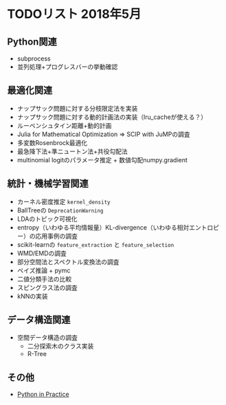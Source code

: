 # TODOリスト 2018年5月

## Python関連
- subprocess
- 並列処理+プログレスバーの挙動確認

## 最適化関連
- ナップサック問題に対する分枝限定法を実装
- ナップサック問題に対する動的計画法の実装（lru_cacheが使える？）
- ルーベンシュタイン距離+動的計画
- Julia for Mathematical Optimization => SCIP with JuMPの調査
- 多変数Rosenbrock最適化
- 最急降下法+準ニュートン法+共役勾配法
- multinomial logitのパラメータ推定 + 数値勾配numpy.gradient

## 統計・機械学習関連
- カーネル密度推定 `kernel_density`
- BallTreeの `DeprecationWarning`
- LDAのトピック可視化
- entropy（いわゆる平均情報量）KL-divergence（いわゆる相対エントロピー）の応用事例の調査
- scikit-learnの `feature_extraction` と `feature_selection`
- WMD/EMDの調査
- 部分空間法とスペクトル変換法の調査
- ベイズ推論 + pymc
- 二値分類手法の比較
- スピングラス法の調査
- kNNの実装

## データ構造関連
- 空間データ構造の調査
	- 二分探索木のクラス実装
	- R-Tree
## その他
- [Python in Practice](https://doc.lagout.org/programmation/python/Python%20in%20Practice_%20Create%20Better%20Programs%20using%20Concurrency%2C%20Libraries%2C%20and%20Patterns%20%5BSummerfield%202013-08-29%5D.pdf)
